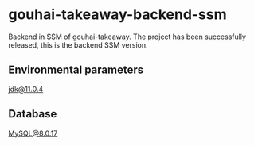 # gouhai-takeaway-backend-ssm
Backend in SSM of gouhai-takeaway. The project has been successfully released, this is the backend SSM version.

## Environmental parameters

jdk@11.0.4

## Database

MySQL@8.0.17
